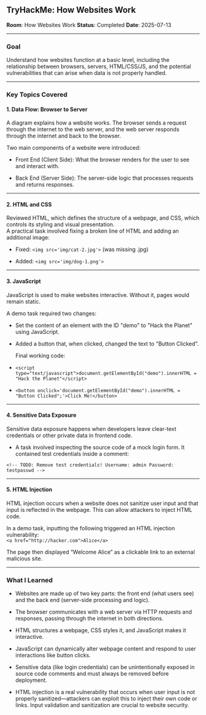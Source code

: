 ## TryHackMe: How Websites Work

**Room**: How Websites Work 
**Status**: Completed 
**Date**: 2025-07-13 

----------

### Goal

Understand how websites function at a basic level, including the relationship between browsers, servers, HTML/CSS/JS, and the potential vulnerabilities that can arise when data is not properly handled.

----------

### Key Topics Covered

#### 1. Data Flow: Browser to Server

  A diagram explains how a website works. The browser sends a request through the internet to the web server, and the web server responds through the internet and back to the browser.  

Two main components of a website were introduced:
    

-   Front End (Client Side): What the browser renders for the user to see and interact with.
    
-   Back End (Server Side): The server-side logic that processes requests and returns responses.
    

----------

#### 2. HTML and CSS

  Reviewed HTML, which defines the structure of a webpage, and CSS, which controls its styling and visual presentation.  
    A practical task involved fixing a broken line of HTML and adding an additional image:
    

-   Fixed: `<img src='img/cat-2.jpg'>` (was missing .jpg)
    
-   Added: `<img src='img/dog-1.png'>`
----------

#### 3. JavaScript

JavaScript is used to make websites interactive. Without it, pages would remain static.  

  A demo task required two changes:    

-   Set the content of an element with the ID "demo" to "Hack the Planet" using JavaScript.
    
-   Added a button that, when clicked, changed the text to "Button Clicked".  

    Final working code:
    
-   `<script type="text/javascript">document.getElementById("demo").innerHTML = "Hack the Planet"</script>`
    
-   `<button onclick='document.getElementById("demo").innerHTML = "Button Clicked";'>Click Me!</button>`
    
----------

#### 4. Sensitive Data Exposure

Sensitive data exposure happens when developers leave clear-text credentials or other private data in frontend code.  

- A task involved inspecting the source code of a mock login form. It contained test credentials inside a comment:  

`<!-- TODO: Remove test credentials! Username: admin Password: testpasswd -->`
  
   
----------

#### 5. HTML Injection

HTML injection occurs when a website does not sanitize user input and that input is reflected in the webpage. This can allow attackers to inject HTML code.  

In a demo task, inputting the following triggered an HTML injection vulnerability:  
`<a href="http://hacker.com">Alice</a>`  

The page then displayed “Welcome Alice” as a clickable link to an external malicious site.

----------

### What I Learned

-   Websites are made up of two key parts: the front end (what users see) and the back end (server-side processing and logic).
    
-   The browser communicates with a web server via HTTP requests and responses, passing through the internet in both directions.
    
-   HTML structures a webpage, CSS styles it, and JavaScript makes it interactive.
    
-   JavaScript can dynamically alter webpage content and respond to user interactions like button clicks.
    
-   Sensitive data (like login credentials) can be unintentionally exposed in source code comments and must always be removed before deployment.
    
-   HTML injection is a real vulnerability that occurs when user input is not properly sanitized—attackers can exploit this to inject their own code or links. Input validation and sanitization are crucial to website security.
    
